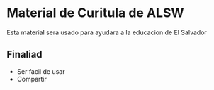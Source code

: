 # Material de Curitula de ALSW

Esta material sera usado para ayudara a la educacion de El Salvador

## Finaliad

* Ser facil de usar
* Compartir 
